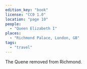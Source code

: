 ```yaml
---
edition_key: "book"
license: "CC0 1.0"
location: "page 10"
people:
  - "Queen Elizabeth I"
places:
  - "Richmond Palace, London, GB"
tags:
  - "travel"
---
```

The Quene removed from Richmond.
